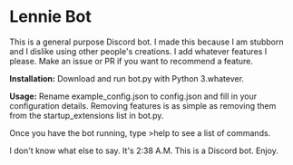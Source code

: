 Lennie Bot
======
This is a general purpose Discord bot. I made this because I am stubborn and I dislike using other people's creations.
I add whatever features I please. Make an issue or PR if you want to recommend a feature.

**Installation:** Download and run bot.py with Python 3.whatever.

**Usage:** Rename example_config.json to config.json and fill in your configuration details. Removing features is as simple as removing them from the startup_extensions list in bot.py.

Once you have the bot running, type >help to see a list of commands.

I don't know what else to say. It's 2:38 A.M. This is a Discord bot. Enjoy.
